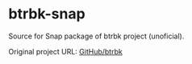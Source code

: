 # btrbk-snap

Source for Snap package of btrbk project (unoficial).

Original project URL: [GitHub/btrbk](https://github.com/digint/btrbk)

